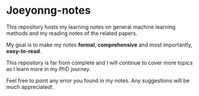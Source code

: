 # Joeyonng-notes

This repository hosts my learning notes on general machine learning methods and 
my reading notes of the related papers. 

My goal is to make my notes **formal**, **comprehensive** and most importantly, 
**easy-to-read**.

This repository is far from complete and I will continue to cover more topics 
as I learn more in my PhD journey. 

Feel free to point any error you found in my notes. Any suggestions will be much
appreciated!.
